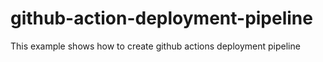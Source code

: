 # github-action-deployment-pipeline
This example shows how to create github actions deployment pipeline
